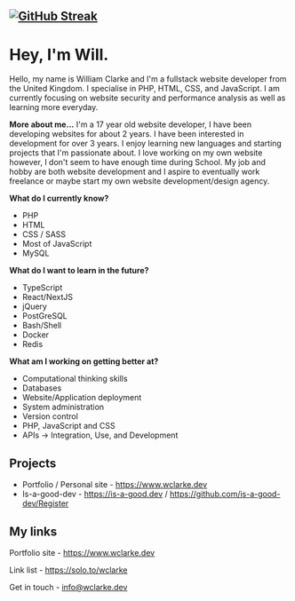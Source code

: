 [![GitHub Streak](http://github-readme-streak-stats.herokuapp.com?user=wclarkey&theme=dark)](https://git.io/streak-stats)
---
# Hey, I'm Will.
Hello, my name is William Clarke and I'm a fullstack website developer from the United Kingdom. I specialise in PHP, HTML, CSS, and JavaScript. I am currently focusing on website security and performance analysis as well as learning more everyday. 

**More about me...** I'm a 17 year old website developer, I have been developing websites for about 2 years. I have been interested in development for over 3 years. I enjoy learning new languages and starting projects that I'm passionate about. I love working on my own website however, I don't seem to have enough time during School. My job and hobby are both website development and I aspire to eventually work freelance or maybe start my own website development/design agency. 

**What do I currently know?** 
- PHP
- HTML
- CSS / SASS
- Most of JavaScript
- MySQL

**What do I want to learn in the future?**
- TypeScript
- React/NextJS
- jQuery
- PostGreSQL
- Bash/Shell
- Docker
- Redis

**What am I working on getting better at?**
- Computational thinking skills
- Databases
- Website/Application deployment
- System administration
- Version control
- PHP, JavaScript and CSS
- APIs -> Integration, Use, and Development

## Projects
- Portfolio / Personal site - https://www.wclarke.dev
- Is-a-good-dev - https://is-a-good.dev / https://github.com/is-a-good-dev/Register

## My links
Portfolio site - https://www.wclarke.dev

Link list - https://solo.to/wclarke

Get in touch - info@wclarke.dev

